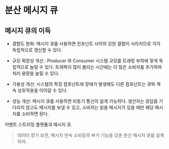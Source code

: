 # 분산 메시지 큐

## 메시지 큐의 이득

- 결합도 완화: 메시지 큐를 사용하면 컨포넌트 사이의 강한 결합이 사라지므로 각각 독립적으로 갱신할 수 있다.
- 규모 확장성 개선 : Producer 와 Consumer 시스템 규모를 트래픿 부하에 맞게 독립적으로 늘릴 수 있다. 트래픽이 많이 몰리는 시간에는 더 많은 소비자를 추가하여 처리 용량을 늘릴 수 있다.

- 가용성 개선: 시스템의 특정 컴포넌트에 장애가 발생해도 다른 컴포넌트는 큐와 계속 상호작용을 이어갈 수 있다.

- 성능 개선: 메시지 큐를 사용하면 비동기 통신이 쉽게 가능하다. 생산자는 응답을 기다리지 않고도 메시지를 보낼 수 있고, 소비자는 읽을 메시지가 있을 때만 해당 메시지를 소비하면 된다.

이벤트 스트리밍 플랫폼과 메시지 큐.

> 데이터 장기 보관, 메시지 반속 소비등의 부가 기능을 갖춘 분산 메시지 큐를 설계하자.


